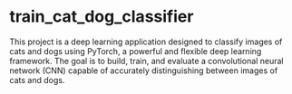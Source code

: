 # train_cat_dog_classifier
This project is a deep learning application designed to classify images of cats and dogs using PyTorch, a powerful and flexible deep learning framework. The goal is to build, train, and evaluate a convolutional neural network (CNN) capable of accurately distinguishing between images of cats and dogs.
